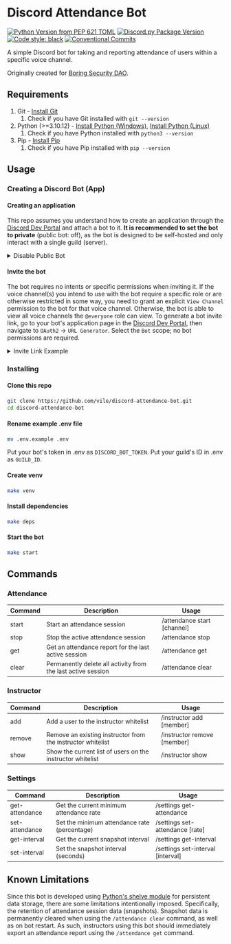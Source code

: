# Discord Attendance Bot

[![Python Version from PEP 621 TOML](https://img.shields.io/python/required-version-toml?tomlFilePath=https%3A%2F%2Fraw.githubusercontent.com%2Fvile%2Fdiscord-attendance-bot%2Fmaster%2Fpyproject.toml)](https://www.python.org/)
[![Discord.py Package Version](https://img.shields.io/badge/discord.py-2.3.2-green)](https://github.com/Rapptz/discord.py)
[![Code style: black](https://img.shields.io/badge/code%20style-black-000000.svg)](https://github.com/psf/black)
[![Conventional Commits](https://img.shields.io/badge/Conventional%20Commits-1.0.0-%23FE5196?logo=conventionalcommits&logoColor=white)](https://conventionalcommits.org)

A simple Discord bot for taking and reporting attendance of users within a specific voice channel.

Originally created for [Boring Security DAO](https://twitter.com/BoringSecDAO).

## Requirements

1. Git - [Install Git](https://git-scm.com/book/en/v2/Getting-Started-Installing-Git)
   1. Check if you have Git installed with `git --version`
2. Python (>=3.10.12) - [Install Python (Windows)](https://www.python.org/downloads/windows/), [Install Python (Linux)](https://docs.python.org/3/using/unix.html)
   1. Check if you have Python installed with `python3 --version`
3. Pip - [Install Pip](https://pip.pypa.io/en/stable/installation/)
   1. Check if you have Pip installed with `pip --version`

## Usage

### Creating a Discord Bot (App)

#### Creating an application

This repo assumes you understand how to create an application through the [Discord Dev Portal](https://discord.com/developers/applications) and attach a bot to it.
**It is recommended to set the bot to private** (public bot: off), as the bot is designed to be self-hosted and only interact with a single guild (server).

<details>
<summary>Disable Public Bot</summary>
<br>

![Disable your bot's Public Bot flag in the Discord Dev Portal](./images/1-disable-public-bot.jpg)

</details>

#### Invite the bot

The bot requires no intents or specific permissions when inviting it.
If the voice channel(s) you intend to use with the bot require a specific role or are otherwise restricted in some way, you need to grant an explicit `View Channel` permission to the bot for that voice channel.
Otherwise, the bot is able to view all voice channels the `@everyone` role can view.
To generate a bot invite link, go to your bot's application page in the [Discord Dev Portal](https://discord.com/developers/applications), then navigate to `OAuth2` -> `URL Generator`.
Select the `Bot` scope; no bot permissions are required.

<details>
<summary>Invite Link Example</summary>
<br>

![Discord bot invite link](./images/2-bot-invite-link.jpg)

</details>

### Installing

#### Clone this repo

```bash
git clone https://github.com/vile/discord-attendance-bot.git
cd discord-attendance-bot
```

#### Rename example .env file

```bash
mv .env.example .env
```

Put your bot's token in .env as `DISCORD_BOT_TOKEN`.
Put your guild's ID in .env as `GUILD_ID`.

#### Create venv

```bash
make venv
```

#### Install dependencies

```bash
make deps
```

#### Start the bot

```bash
make start
```

## Commands

### Attendance

| Command | Description                                                  | Usage                         |
| ------- | ------------------------------------------------------------ | ----------------------------- |
| start   | Start an attendance session                                  | /attendance start \[channel\] |
| stop    | Stop the active attendance session                           | /attendance stop              |
| get     | Get an attendance report for the last active session         | /attendance get               |
| clear   | Permanently delete all activity from the last active session | /attendance clear             |

### Instructor

| Command | Description                                                 | Usage                         |
| ------- | ----------------------------------------------------------- | ----------------------------- |
| add     | Add a user to the instructor whitelist                      | /instructor add \[member\]    |
| remove  | Remove an existing instructor from the instructor whitelist | /instructor remove \[member\] |
| show    | Show the current list of users on the instructor whitelist  | /instructor show              |

### Settings

| Command        | Description                                  | Usage                               |
| -------------- | -------------------------------------------- | ----------------------------------- |
| get-attendance | Get the current minimum attendance rate      | /settings get-attendance            |
| set-attendance | Set the minimum attendance rate (percentage) | /settings set-attendance \[rate\]   |
| get-interval   | Get the current snapshot interval            | /settings get-interval              |
| set-interval   | Set the snapshot interval (seconds)          | /settings set-interval \[interval\] |

## Known Limitations

Since this bot is developed using [Python's shelve module](https://docs.python.org/3/library/shelve.html) for persistent data storage, there are some limitations intentionally imposed. 
Specifically, the retention of attendance session data (snapshots).
Snapshot data is permanently cleared when using the `/attendance clear` command, as well as on bot restart.
As such, instructors using this bot should immediately export an attendance report using the `/attendance get` command.

